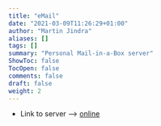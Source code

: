 ```yaml
---
title: "eMail"
date: "2021-03-09T11:26:29+01:00"
author: "Martin Jindra"
aliases: []
tags: []
summary: "Personal Mail-in-a-Box server"
ShowToc: false
TocOpen: false
comments: false
draft: false
weight: 2
---
```


+ Link to server --> [online](https://box.derchef.email/mail)
